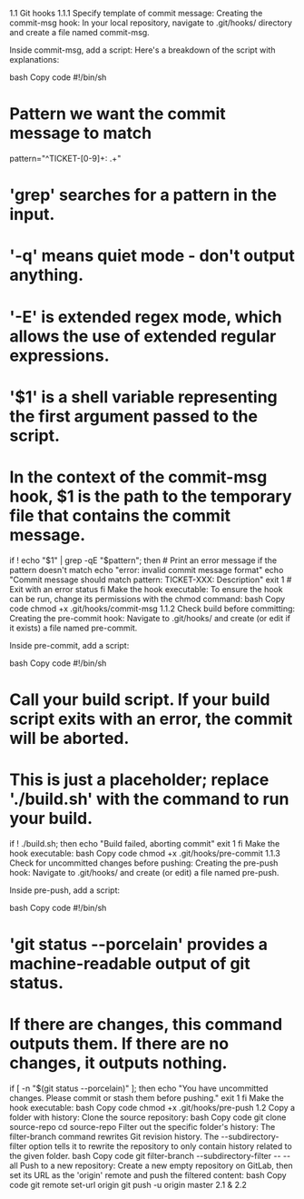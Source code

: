 1.1 Git hooks
1.1.1 Specify template of commit message:
Creating the commit-msg hook:
In your local repository, navigate to .git/hooks/ directory and create a file named commit-msg.

Inside commit-msg, add a script:
Here's a breakdown of the script with explanations:

bash
Copy code
#!/bin/sh

# Pattern we want the commit message to match
pattern="^TICKET-[0-9]+: .+"

# 'grep' searches for a pattern in the input. 
# '-q' means quiet mode - don't output anything.
# '-E' is extended regex mode, which allows the use of extended regular expressions.
# '$1' is a shell variable representing the first argument passed to the script. 
# In the context of the commit-msg hook, $1 is the path to the temporary file that contains the commit message.
if ! echo "$1" | grep -qE "$pattern"; then
    # Print an error message if the pattern doesn't match
    echo "error: invalid commit message format"
    echo "Commit message should match pattern: TICKET-XXX: Description"
    exit 1 # Exit with an error status
fi
Make the hook executable:
To ensure the hook can be run, change its permissions with the chmod command:
bash
Copy code
chmod +x .git/hooks/commit-msg
1.1.2 Check build before committing:
Creating the pre-commit hook:
Navigate to .git/hooks/ and create (or edit if it exists) a file named pre-commit.

Inside pre-commit, add a script:

bash
Copy code
#!/bin/sh

# Call your build script. If your build script exits with an error, the commit will be aborted.
# This is just a placeholder; replace './build.sh' with the command to run your build.
if ! ./build.sh; then
    echo "Build failed, aborting commit"
    exit 1
fi
Make the hook executable:
bash
Copy code
chmod +x .git/hooks/pre-commit
1.1.3 Check for uncommitted changes before pushing:
Creating the pre-push hook:
Navigate to .git/hooks/ and create (or edit) a file named pre-push.

Inside pre-push, add a script:

bash
Copy code
#!/bin/sh

# 'git status --porcelain' provides a machine-readable output of git status.
# If there are changes, this command outputs them. If there are no changes, it outputs nothing.
if [ -n "$(git status --porcelain)" ]; then
    echo "You have uncommitted changes. Please commit or stash them before pushing."
    exit 1
fi
Make the hook executable:
bash
Copy code
chmod +x .git/hooks/pre-push
1.2 Copy a folder with history:
Clone the source repository:
bash
Copy code
git clone <source-repo-url> source-repo
cd source-repo
Filter out the specific folder's history:
The filter-branch command rewrites Git revision history. The --subdirectory-filter option tells it to rewrite the repository to only contain history related to the given folder.
bash
Copy code
git filter-branch --subdirectory-filter <your-folder-name> -- --all
Push to a new repository:
Create a new empty repository on GitLab, then set its URL as the 'origin' remote and push the filtered content:
bash
Copy code
git remote set-url origin <new-repo-url>
git push -u origin master
2.1 & 2.2